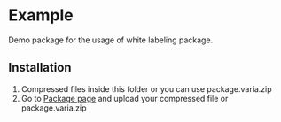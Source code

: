 # Example
Demo package for the usage of white labeling package.

## Installation

<ol>
    <li>Compressed files inside this folder or you can use package.varia.zip</li>
    <li>Go to <a href="https://dashboard.variametrix.com/manage/white-label/package">Package page</a> and upload your compressed file or package.varia.zip</li>
</ol>
